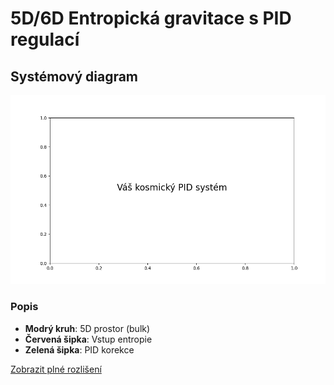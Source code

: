 # 5D/6D Entropická gravitace s PID regulací

## Systémový diagram
![PID Regulace](visuals/cosmic_pid_system.png)

### Popis
- **Modrý kruh**: 5D prostor (bulk)
- **Červená šipka**: Vstup entropie
- **Zelená šipka**: PID korekce

[Zobrazit plné rozlišení](visuals/cosmic_pid_system.png)
